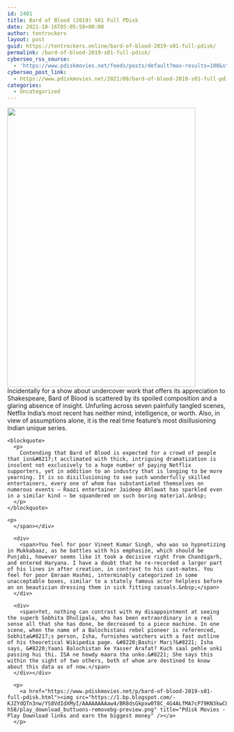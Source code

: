 ```yaml
---
id: 2401
title: Bard of Blood (2019) S01 Full PDisk
date: 2021-10-16T05:05:58+00:00
author: tentrockers
layout: post
guid: https://tentrockers.online/bard-of-blood-2019-s01-full-pdisk/
permalink: /bard-of-blood-2019-s01-full-pdisk/
cyberseo_rss_source:
  - 'https://www.pdiskmovies.net/feeds/posts/default?max-results=100&start-index=201'
cyberseo_post_link:
  - https://www.pdiskmovies.net/2021/09/bard-of-blood-2019-s01-full-pdisk.html
categories:
  - Uncategorized
---
```

<div class="separator">
  <a href="https://1.bp.blogspot.com/-9NoUG895OLM/YVRpk1KtOII/AAAAAAAAbb0/T7wRmi6wi2MVfi4IIjDbDlUvsp5sZtFkACLcBGAsYHQ/s1500/Bard%2Bof%2BBlood%2B%25282019%2529%2BS01%2BFull%2BPDisk.jpg" imageanchor="1"><img loading="lazy" border="0" data-original-height="1500" data-original-width="1012" height="640" src="https://1.bp.blogspot.com/-9NoUG895OLM/YVRpk1KtOII/AAAAAAAAbb0/T7wRmi6wi2MVfi4IIjDbDlUvsp5sZtFkACLcBGAsYHQ/w432-h640/Bard%2Bof%2BBlood%2B%25282019%2529%2BS01%2BFull%2BPDisk.jpg" width="432" /></a>
</div>



<div>
  <div>
    <span>Incidentally for a show about undercover work that offers its appreciation to Shakespeare, Bard of Blood is scattered by its spoiled composition and a glaring absence of insight. Unfurling across seven painfully tangled scenes, Netflix India&#8217;s most recent has neither mind, intelligence, or worth. Also, in view of assumptions alone, it is the real time feature&#8217;s most disillusioning Indian unique series.&nbsp;</span>
  </div>
  
  <div>
    <span></p> 
    
    <blockquote>
      <p>
        Contending that Bard of Blood is expected for a crowd of people that isn&#8217;t acclimated with thick, intriguing dramatization is insolent not exclusively to a huge number of paying Netflix supporters, yet in addition to an industry that is longing to be more yearning. It is so disillusioning to see such wonderfully skilled entertainers, every one of whom has substantiated themselves on numerous events — Raazi entertainer Jaideep Ahlawat has sparkled even in a similar kind — be squandered on such boring material.&nbsp;
      </p>
    </blockquote>
    
    <p>
      </span></div> 
      
      <div>
        <span>You feel for poor Vineet Kumar Singh, who was so hypnotizing in Mukkabaaz, as he battles with his emphasize, which should be Punjabi, however seems like it took a decisive right from Chandigarh, and entered Haryana. I have a doubt that he re-recorded a larger part of his lines in after creation, in contrast to his cast-mates. You feel for poor Emraan Hashmi, interminably categorized in some unacceptable boxes, similar to a stately famous actor helpless before an on beautician dressing them in sick fitting casuals.&nbsp;</span>
      </div>
      
      <div>
        <span>Yet, nothing can contrast with my disappointment at seeing the superb Sobhita Dhulipala, who has been extraordinary in a real sense all that she has done, be decreased to a piece machine. In one scene, when the name of a Balochistani rebel pioneer is referenced, Sobhita&#8217;s person, Isha, furnishes watchers with a fast outline of his theoretical Wikipedia page. &#8220;Bashir Mari?&#8221; Isha says, &#8220;Yaani Balochistan ke Yasser Arafat? Kuch saal pehle unki passing hui thi. ISA ne howdy maara tha unko.&#8221; She says this within the sight of two others, both of whom are destined to know about this data as of now.</span>
      </div></div> 
      
      <p>
        <a href="https://www.pdiskmovies.net/p/bard-of-blood-2019-s01-full-pdisk.html"><img src="https://1.bp.blogspot.com/-KJZYdQTn3nw/YS8VdIdXMyI/AAAAAAAAaw4/BR8dsGkpxw0T8C_4G4ALfMA7cP79KN3kwCLcBGAsYHQ/w400-h58/play_download_buttuons-removebg-preview.png" title="Pdisk Movies - Play Download links and earn the biggest money" /></a>
      </p>